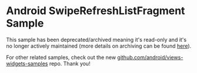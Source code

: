 
Android SwipeRefreshListFragment Sample
=======================================

This sample has been deprecated/archived meaning it's read-only and it's no longer actively maintained (more details on archiving can be found [here][1]).

For other related samples, check out the new [github.com/android/views-widgets-samples][2] repo. Thank you!

[1]: https://help.github.com/en/articles/about-archiving-repositories
[2]: https://github.com/android/views-widgets-samples
